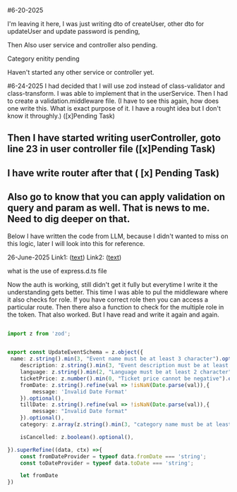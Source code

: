 #6-20-2025

I'm leaving it here, I was just writing dto of createUser, other dto for updateUser and update password is pending, 

Then Also user service and controller also pending.

Category enitity pending

Haven't started any other service or controller yet.

#6-24-2025
I had decided that I will use zod instead of class-validator and class-transform.
I was able to implement that in the userService.
Then I had to create a validation.middleware file. (I have to see this again, how does one write this. What is exact purpose of it. I have a rought idea but I don't know it throughly.) ([x]Pending Task)

## Then I have started writing userController, goto line 23 in user controller file  ([x]Pending Task)
## I have write router after that ( [x] Pending Task)
## Also go to know that you can apply validation on query and param as well. That is news to me. Need to dig deeper on that.

Below I have written the code from LLM, because I didn't wanted to miss on this logic, later I will look into this for reference.

26-June-2025
Link1: ([text](https://g.co/gemini/share/d4aad9afc242))
Link2: ([text](https://g.co/gemini/share/7e7447351801))

what is the use of express.d.ts file

Now the auth is working, still didn't get it fully but everytime I write it the understanding gets better. This time I was able to pul the middleware where it also checks for role. If you have correct role then you can access a particular route. 
Then there also a function to check for the multiple role in the token. 
That also worked. 
But I have read and write it again and again.


```typescript

import z from 'zod';


export const UpdateEventSchema = z.object({
 name: z.string().min(3, "Event name must be at least 3 character").optional(),
    description: z.string().min(3, "Event description must be at least 3 character").optional(),
    language: z.string().min(2, "Language must be at least 2 character").optional(),
    ticketPrice: z.number().min(0, "Ticket price cannot be negative").optional(),
    fromDate: z.string().refine(val => !isNaN(Date.parse(val)),{
        message: 'Invalid Date Format'
    }).optional(),
    tillDate: z.string().refine(val => !isNaN(Date.parse(val)),{
        message: "Invalid Date format"
    }).optional(),
    category: z.array(z.string().min(3, "category name must be at least 3 character")).min(1, "Event must have at least 1 category").optional(),

    isCancelled: z.boolean().optional(),

}).superRefine((data, ctx) =>{
    const fromDateProvider = typeof data.fromDate === 'string';
    const toDateProvider = typeof data.toDate === 'string';

    let fromDate
})